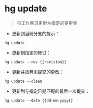 # hg update

> 将工作目录更新为指定的变更集

- 更新到当前分支的提示：

`hg update`

- 更新到指定的修订：

`hg update --rev {{revision}}`

- 更新并放弃未提交的更改：

`hg update --clean`

- 更新到与指定日期匹配的最后一次提交：

`hg update --date {{dd-mm-yyyy}}`

[#]: contributors: ([千柏]，[潘潘])